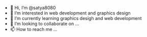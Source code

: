 - 👋 Hi, I’m @satya8080
- 👀 I’m interested in web development and graphics design
- 🌱 I’m currently learning graphics desigh and web development
- 💞️ I’m looking to collaborate on ...
- 📫 How to reach me ...

<!---
satya8080/satya8080 is a ✨ special ✨ repository because its `README.md` (this file) appears on your GitHub profile.
You can click the Preview link to take a look at your changes.
--->
